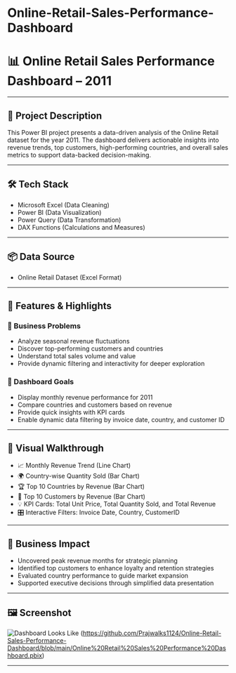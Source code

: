 # Online-Retail-Sales-Performance-Dashboard
# 📊 Online Retail Sales Performance Dashboard – 2011

---

## 📝 Project Description
This Power BI project presents a data-driven analysis of the Online Retail dataset for the year 2011. The dashboard delivers actionable insights into revenue trends, top customers, high-performing countries, and overall sales metrics to support data-backed decision-making.

---

## 🛠️ Tech Stack
- Microsoft Excel (Data Cleaning)
- Power BI (Data Visualization)
- Power Query (Data Transformation)
- DAX Functions (Calculations and Measures)

---

## 📦 Data Source
- Online Retail Dataset (Excel Format)

---

## 🚀 Features & Highlights

### 🎯 Business Problems
- Analyze seasonal revenue fluctuations
- Discover top-performing customers and countries
- Understand total sales volume and value
- Provide dynamic filtering and interactivity for deeper exploration

### 🎯 Dashboard Goals
- Display monthly revenue performance for 2011
- Compare countries and customers based on revenue
- Provide quick insights with KPI cards
- Enable dynamic data filtering by invoice date, country, and customer ID

---

## 🧠 Visual Walkthrough
- 📈 Monthly Revenue Trend (Line Chart)
- 🌍 Country-wise Quantity Sold (Bar Chart)
- 🏆 Top 10 Countries by Revenue (Bar Chart)
- 👥 Top 10 Customers by Revenue (Bar Chart)
- 💡 KPI Cards: Total Unit Price, Total Quantity Sold, and Total Revenue
- 🎛️ Interactive Filters: Invoice Date, Country, CustomerID

---

## 💼 Business Impact
- Uncovered peak revenue months for strategic planning
- Identified top customers to enhance loyalty and retention strategies
- Evaluated country performance to guide market expansion
- Supported executive decisions through simplified data presentation

---

## 🖼️ Screenshot

![Dashboard Looks Like](<img width="709" height="408" alt="image" src="https://github.com/user-attachments/assets/4018b7ad-ecd8-4419-ac3c-d55ba8acc6fa" />)
(https://github.com/Prajwalks1124/Online-Retail-Sales-Performance-Dashboard/blob/main/Online%20Retail%20Sales%20Performance%20Dashboard.pbix)


---
